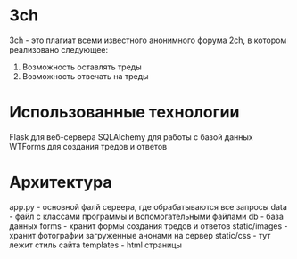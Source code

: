 # 3ch
3ch - это плагиат всеми известного анонимного форума 2ch, в котором реализовано следующее:
1. Возможность оставлять треды
2. Возможность отвечать на треды

# Использованные технологии
Flask для веб-сервера
SQLAlchemy для работы с базой данных
WTForms для создания тредов и ответов
# Архитектура
app.py - основной фалй сервера, где обрабатываются все запросы
data - файл с классами программы и вспомогательными файлами
db - база данных
forms - хранит формы создания тредов и ответов
static/images - хранит фотографии загруженные анонами на сервер
static/css - тут лежит стиль сайта
templates - html страницы
